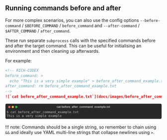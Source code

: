 ## Running commands before and after

For more complex scenarios, you can also use the config options `--before-command` / `$BEFORE_COMMAND` / `before_command` and `--after-command` / `$AFTER_COMMAND` / `after_command`.

These run separate `subprocess` calls with the specified commands before and after the target command.
This can be useful for initialising an environment and then cleaning up afterwards.

For example:

<!-- prettier-ignore-start -->

```markdown
<!-- RICH-CODEX
before_command: >
  echo "This is a very simple example" > before_after_command_example.txt
after_command: rm before_after_command_example.txt
-->
![`cat before_after_command_example.txt`](docs/images/before_after_command.svg)
```
![](docs/images/before_after_command.svg)

!!! note:
    Commands should be a single string, so remember to chain using `&&` and ideally use YAML multi-line strings that collapse newlines using `>`.

<!-- prettier-ignore-end -->
